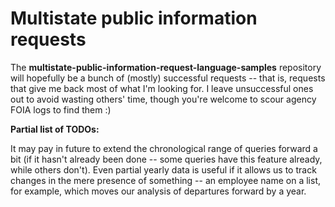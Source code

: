 Multistate public information requests
======
The **multistate-public-information-request-language-samples** repository will hopefully be a bunch of (mostly) successful requests -- that is, requests that give me back most of what I'm looking for. I leave unsuccessful ones out to avoid wasting others' time, though you're welcome to scour agency FOIA logs to find them :)

**Partial list of TODOs:**

It may pay in future to extend the chronological range of queries forward a bit (if it hasn't already been done -- some queries have this feature already, while others don't). Even partial yearly data is useful if it allows us to track changes in the mere presence of something -- an employee name on a list, for example, which moves our analysis of departures forward by a year.

